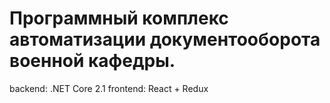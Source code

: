 # Программный комплекс автоматизации документооборота военной кафедры.
backend: .NET Core 2.1
frontend: React + Redux
